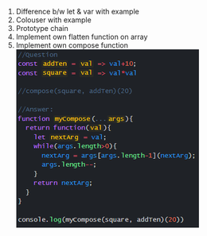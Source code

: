 1. Difference b/w let & var with example
2. Colouser with example
3. Prototype chain
4. Implement own flatten function on array
5. Implement own compose function
   ![myCompose](https://github.com/k10oo7/interview-questions/blob/main/misc/myCompose.png)
